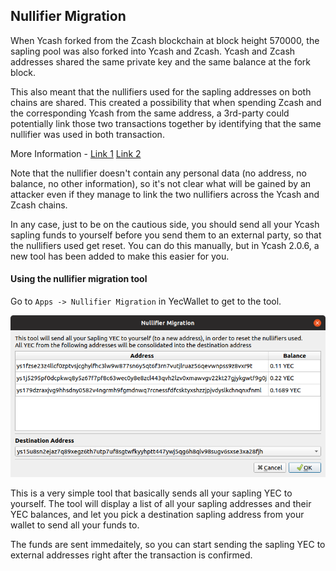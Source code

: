 ## Nullifier Migration
When Ycash forked from the Zcash blockchain at block height 570000, the sapling pool was also forked into Ycash and Zcash. Ycash and Zcash addresses shared the same private key and the same balance at the fork block. 

This also meant that the nullifiers used for the sapling addresses on both chains are shared. This created a possibility that when spending Zcash and the corresponding Ycash from the same address, a 3rd-party could potentially link those two transactions together by identifying that the same nullifier was used in both transaction. 

More Information - [Link 1](https://github.com/zcash/zcash/issues/4007) [Link 2](https://github.com/ycashfoundation/ycash/issues/11)

Note that the nullifier doesn't contain any personal data (no address, no balance, no other information), so it's not clear what will be gained by an attacker even if they manage to link the two nullifiers across the Ycash and Zcash chains. 

In any case, just to be on the cautious side, you should send all your Ycash sapling funds to yourself before you send them to an external party, so that the nullifiers used get reset. You can do this manually, but in Ycash 2.0.6, a new tool has been added to make this easier for you. 

#### Using the nullifier migration tool 
Go to `Apps -> Nullifier Migration` in YecWallet to get to the tool. 

![Nullifier Migration](nullifiermigration.png)

This is a very simple tool that basically sends all your sapling YEC to yourself. The tool will display a list of all your sapling addresses and their YEC balances, and let you pick a destination sapling address from your wallet to send all your funds to. 

The funds are sent immedaitely, so you can start sending the sapling YEC to external addresses right after the transaction is confirmed. 
